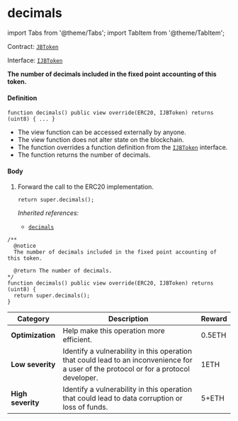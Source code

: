 # decimals

import Tabs from '@theme/Tabs';
import TabItem from '@theme/TabItem';

Contract: [`JBToken`](/dev/deprecated/v2/contracts/jbtoken/README.md)​‌

Interface: [`IJBToken`](/dev/deprecated/v2/interfaces/ijbtoken.md)

<Tabs>
<TabItem value="Step by step" label="Step by step">

**The number of decimals included in the fixed point accounting of this token.**

#### Definition

```
function decimals() public view override(ERC20, IJBToken) returns (uint8) { ... }
```

* The view function can be accessed externally by anyone.
* The view function does not alter state on the blockchain.
* The function overrides a function definition from the [`IJBToken`](/dev/deprecated/v2/interfaces/ijbtoken.md) interface.
* The function returns the number of decimals.

#### Body

1.  Forward the call to the ERC20 implementation.

    ```
    return super.decimals();
    ```

    _Inherited references:_

    * [`decimals`](https://docs.openzeppelin.com/contracts/4.x/api/token/erc20#ERC20Detailed-decimals--)

</TabItem>

<TabItem value="Code" label="Code">

```
/** 
  @notice
  The number of decimals included in the fixed point accounting of this token.

  @return The number of decimals.
*/
function decimals() public view override(ERC20, IJBToken) returns (uint8) {
  return super.decimals();
}
```

</TabItem>

<TabItem value="Bug bounty" label="Bug bounty">

| Category          | Description                                                                                                                            | Reward |
| ----------------- | -------------------------------------------------------------------------------------------------------------------------------------- | ------ |
| **Optimization**  | Help make this operation more efficient.                                                                                               | 0.5ETH |
| **Low severity**  | Identify a vulnerability in this operation that could lead to an inconvenience for a user of the protocol or for a protocol developer. | 1ETH   |
| **High severity** | Identify a vulnerability in this operation that could lead to data corruption or loss of funds.                                        | 5+ETH  |

</TabItem>
</Tabs>
